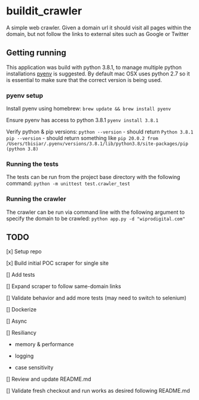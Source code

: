 # buildit_crawler
A simple web crawler.  Given a domain url it should visit all pages within the domain, but not follow the links to external sites such as Google or Twitter

## Getting running
This application was build with python 3.8.1, to manage multiple python installations [pyenv](https://github.com/pyenv/pyenv) is suggested.  By default mac OSX uses python 2.7 so it is essential to make sure that the correct version is being used.

### pyenv setup
Install pyenv using homebrew:
`brew update && brew install pyenv`

Ensure pyenv has access to python 3.8.1
`pyenv install 3.8.1`

Verify python & pip versions:
`python --version` - should return `Python 3.8.1`
`pip --version` - should return something like `pip 20.0.2 from /Users/tbisiar/.pyenv/versions/3.8.1/lib/python3.8/site-packages/pip (python 3.8)`

### Running the tests
The tests can be run from the project base directory with the following command:
`python -m unittest test.crawler_test`

### Running the crawler
The crawler can be run via command line with the following argument to specify the domain to be crawled:
`python app.py -d "wiprodigital.com"`





## TODO
[x] Setup repo

[x] Build initial POC scraper for single site

[] Add tests

[] Expand scraper to follow same-domain links

[] Validate behavior and add more tests (may need to switch to selenium)

[] Dockerize

[] Async

[] Resiliancy

* memory & performance

* logging

* case sensitivity

[] Review and update README.md

[] Validate fresh checkout and run works as desired following README.md
